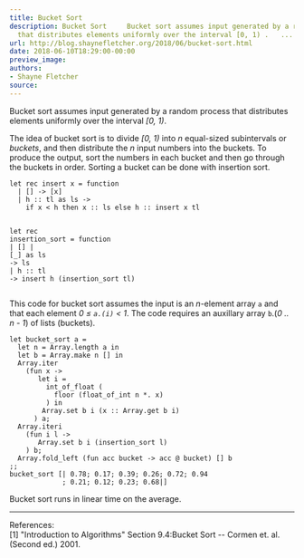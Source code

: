 ```yaml
---
title: Bucket Sort
description: Bucket Sort     Bucket sort assumes input generated by a random process
  that distributes elements uniformly over the interval [0, 1) .   ...
url: http://blog.shaynefletcher.org/2018/06/bucket-sort.html
date: 2018-06-10T18:29:00-00:00
preview_image:
authors:
- Shayne Fletcher
source:
---
```


<html><head>

<meta content="text/html; charset=utf-8" http-equiv="Content-Type">
<title>Bucket Sort</title>
</head>
<body>
<p>
Bucket sort assumes input generated by a random process that distributes elements uniformly over the interval <i>[0, 1)</i>.
</p>
<p>
The idea of bucket sort is to divide <i>[0, 1)</i> into <i>n</i> equal-sized subintervals or <i>buckets</i>, and then distribute the <i>n</i> input numbers into the buckets. To produce the output, sort the numbers in each bucket and then go through the buckets in order. Sorting a bucket can be done with insertion sort.
</p><pre><code class="code"><span class="keyword">let</span> <span class="keyword">rec</span> insert x = <span class="keyword">function</span>
  <span class="keywordsign">|</span> [] <span class="keywordsign">-&gt;</span> [x]
  <span class="keywordsign">|</span> h :: tl <span class="keyword">as</span> ls <span class="keywordsign">-&gt;</span>
    <span class="keyword">if</span> x &lt; h <span class="keyword">then</span> x :: ls <span class="keyword">else</span> h :: insert x tl

<span class="keyword">let</span> <span class="keyword">rec</span> insertion_sort = <span class="keyword">function</span>
  <span class="keywordsign">|</span> [] <span class="keywordsign">|</span> [_] <span class="keyword">as</span> ls <span class="keywordsign">-&gt;</span> ls
  <span class="keywordsign">|</span> h :: tl <span class="keywordsign">-&gt;</span> insert h (insertion_sort tl)
</code></pre>
<p></p>
<p>
</p><p>This code for bucket sort assumes the input is an <i>n</i>-element array <code class="code">a</code> and that each element <i>0 ≤ <code class="code">a.(i)</code> &lt; 1</i>. The code requires an auxillary array <code class="code">b</code>.(<i>0 .. n - 1</i>) of lists (buckets).
</p>
<pre><code class="code"><span class="keyword">let</span> bucket_sort a =
  <span class="keyword">let</span> n = <span class="constructor">Array</span>.length a <span class="keyword">in</span>
  <span class="keyword">let</span> b = <span class="constructor">Array</span>.make n [] <span class="keyword">in</span>
  <span class="constructor">Array</span>.iter
    (<span class="keyword">fun</span> x <span class="keywordsign">-&gt;</span>
       <span class="keyword">let</span> i =
         int_of_float (
           floor (float_of_int n *. x)
         ) <span class="keyword">in</span>
        <span class="constructor">Array</span>.set b i (x :: <span class="constructor">Array</span>.get b i)
      ) a;
  <span class="constructor">Array</span>.iteri
    (<span class="keyword">fun</span> i l <span class="keywordsign">-&gt;</span>
       <span class="constructor">Array</span>.set b i (insertion_sort l)
    ) b;
  <span class="constructor">Array</span>.fold_left (<span class="keyword">fun</span> acc bucket <span class="keywordsign">-&gt;</span> acc @ bucket) [] b
;;
bucket_sort [| 0.78; 0.17; 0.39; 0.26; 0.72; 0.94
             ; 0.21; 0.12; 0.23; 0.68|]
</code></pre>
Bucket sort runs in linear time on the average.
<p></p>
<p>
</p><hr>
<p>
References:<br>
[1] "Introduction to Algorithms" Section 9.4:Bucket Sort -- Cormen et. al. (Second ed.) 2001.<br>
</p>



</body></html>
